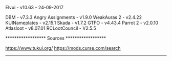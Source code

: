 Elvui			- v10.63	- 24-09-2017

DBM			- v7.3.3
Angry Assignments	- v1.9.0
WeakAuras 2		- v2.4.22
KUINameplates		- v2.15.1
Skada			- v1.7.2
GTFO			- v4.43.4
Parrot 2		- v2.0.10
Atlasloot 		- v8.07.01
RCLootCouncil		- V2.5.5

****************** Sources ******************

https://www.tukui.org/
https://mods.curse.com/search

*********************************************

